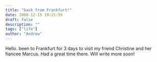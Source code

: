 ```yaml
---
title: "back from Frankfurt!"
date: 2008-12-15 19:21:55
draft: false
description: ""
tags: ["life"]
author: "Andrew"
---
```


Hello. been to Frankfurt for 3 days to visit my friend Christine and her fiancee Marcus. Had a great time there. Will write more soon!
